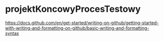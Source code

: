 # projektKoncowyProcesTestowy
https://docs.github.com/en/get-started/writing-on-github/getting-started-with-writing-and-formatting-on-github/basic-writing-and-formatting-syntax
